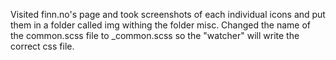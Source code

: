 Visited finn.no's page and took screenshots of each individual icons and put them in a folder called img withing  the folder misc. 
Changed the name of the common.scss file to _common.scss so the "watcher" will write the correct css file.